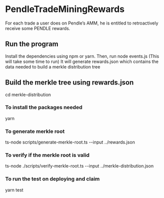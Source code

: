 # PendleTradeMiningRewards
For each trade a user does on Pendle’s AMM, he is entitled to retroactively receive some PENDLE rewards.

## Run the program
Install the dependencies using npm or yarn.
Then, run node events.js (This will take some time to run)
It will generate rewards.json which contains the data needed to build a merkle distribution tree

## Build the merkle tree using rewards.json
cd merkle-distribution
### To install the packages needed
yarn
### To generate merkle root
ts-node scripts/generate-merkle-root.ts --input ../rewards.json

### To verify if the merkle root is valid
ts-node ./scripts/verify-merkle-root.ts --input ../merkle-distribution.json

### To run the test on deploying and claim
yarn test
